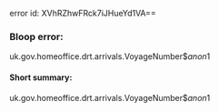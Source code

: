 error id: XVhRZhwFRck7iJHueYd1VA==
### Bloop error:

uk.gov.homeoffice.drt.arrivals.VoyageNumber$$anon$1
#### Short summary: 

uk.gov.homeoffice.drt.arrivals.VoyageNumber$$anon$1